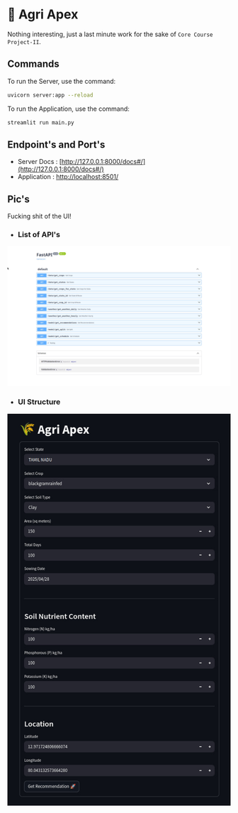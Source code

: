 # 🌾 Agri Apex

Nothing interesting, just a last minute work for the sake of `Core Course Project-II`.


## Commands

To run the Server, use the command:
```bash
uvicorn server:app --reload
```

To run the Application, use the command:
```bash
streamlit run main.py
```


## Endpoint's and Port's

- Server Docs : [http://127.0.0.1:8000/docs#/](http://127.0.0.1:8000/docs#/)
- Application : [http://localhost:8501/](http://localhost:8501/)


## Pic's

Fucking shit of the UI!

- ### List of API's
![API](./asserts/api.jpg)

- ### UI Structure
![UI](./asserts/ui.jpg)
